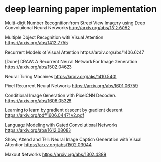 # deep learning paper implementation

Multi-digit Number Recognition from Street View Imagery using Deep Convolutional Neural Networks
http://arxiv.org/abs/1312.6082

Multiple Object Recognition with Visual Attention
https://arxiv.org/abs/1412.7755

Recurrent Models of Visual Attention
https://arxiv.org/abs/1406.6247

[Done] DRAW: A Recurrent Neural Network For Image Generation
https://arxiv.org/abs/1502.04623

Neural Turing Machines
https://arxiv.org/abs/1410.5401

Pixel Recurrent Neural Networks
https://arxiv.org/abs/1601.06759

Conditional Image Generation with PixelCNN Decoders
https://arxiv.org/abs/1606.05328

Learning to learn by gradient descent by gradient descent
https://arxiv.org/pdf/1606.04474v2.pdf

Language Modeling with Gated Convolutional Networks
https://arxiv.org/abs/1612.08083

Show, Attend and Tell: Neural Image Caption Generation with Visual Attention
https://arxiv.org/abs/1502.03044

Maxout Networks
https://arxiv.org/abs/1302.4389

